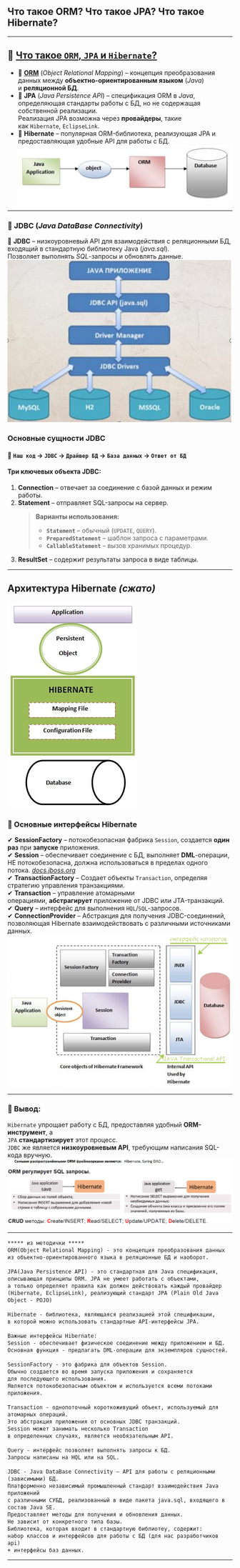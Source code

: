 ## Что такое **ORM**? Что такое **JPA**? Что такое **Hibernate**?

---
## 🔹 [Что такое `ORM`, `JPA` и `Hibernate`?](https://habr.com/ru/articles/265061/)
- 📌 [**ORM**](https://javarush.com/quests/lectures/questhibernate.level09.lecture00) (_Object Relational Mapping_) – концепция преобразования данных между **объектно-ориентированным языком** (_Java_) и **реляционной БД**.
- 📌 **JPA** (_Java Persistence API_) – спецификация ORM в _Java_, определяющая стандарты работы с БД, но не содержащая собственной реализации.  
  Реализация JPA возможна через **провайдеры**, такие как `Hibernate`, `EclipseLink`.
- 📌 **Hibernate** – популярная ORM-библиотека, реализующая JPA и предоставляющая удобные API для работы с БД.
![ORM](_Attachments_01_ORM_JPA_Hibernate/orm.png)

---
### 🔹 JDBC (_Java DataBase Connectivity_)
🔗 **JDBC** – низкоуровневый API для взаимодействия с реляционными БД, входящий в стандартную библиотеку Java (_java.sql_).  
Позволяет выполнять _SQL_-запросы и обновлять данные.
![JDBC](_Attachments_01_ORM_JPA_Hibernate/JDBC.png)
### Основные сущности JDBC

#### 🔗 `Наш код` → `JDBC` → `Драйвер БД` → `База данных` → `Ответ от БД`

#### Три ключевых объекта JDBC:
1. **Connection** – отвечает за соединение с базой данных и режим работы.    
2. **Statement** – отправляет SQL-запросы на сервер.   
	>**Варианты использования:**
    > - **`Statement`** – обычный (`UPDATE`, `QUERY`).
    > - **`PreparedStatement`** – шаблон запроса с параметрами.
    > - **`CallableStatement`** – вызов хранимых процедур.
3. **ResultSet** – содержит результаты запроса в виде таблицы.

---
## Архитектура **Hibernate** _(сжато)_
![Архитектура_hibernate](_Attachments_01_ORM_JPA_Hibernate/Архитектура_hibernate.png)

### 🔹 Основные интерфейсы Hibernate
✔ **SessionFactory** – потокобезопасная фабрика `Session`, создается **один раз** при **запуске** приложения.  
✔ **Session** – обеспечивает соединение с БД, выполняет **DML**-операции, НЕ потокобезопасна, должна использоваться в пределах одного потока. [_docs.jboss.org_](https://docs.jboss.org/hibernate/orm/3.5/api/org/hibernate/Session.html?utm_source=chatgpt.com)  
✔ **TransactionFactory** – Создает объекты `Transaction`, определяя стратегию управления транзакциями.  
✔ **Transaction** – управление атомарными операциями, **абстрагирует** приложение от JDBC или JTA-транзакций.  
✔ **Query** – интерфейс для выполнения `HQL`/`SQL`-запросов.  
✔ **ConnectionProvider** – Абстракция для получения JDBC-соединений, позволяющая Hibernate взаимодействовать с различными источниками данных.
![интерфейсы_Hibernate](_Attachments_01_ORM_JPA_Hibernate/интерфейсы_Hibernate.png)

---
### 🔹 Вывод:
`Hibernate` упрощает работу с БД, предоставляя удобный **ORM-инструмент**, а  
`JPA` **стандартизирует** этот процесс.  
`JDBC` же является **низкоуровневым API**, требующим написания SQL-кода вручную.
![ORM_qsl](_Attachments_01_ORM_JPA_Hibernate/ORM_qsl.png)

---

```
***** из методички *****
ORM(Object Relational Mapping) - это концепция преобразования данных 
из объектно-ориентированного языка в реляционные БД и наоборот.

JPA(Java Persistence API) - это стандартная для Java спецификация, 
описывающая принципы ORM. JPA не умеет работать с объектами, 
а только определяет правила как должен действовать каждый провайдер 
(Hibernate, EclipseLink), реализующий стандарт JPA (Plain Old Java Object - POJO)
 
Hibernate - библиотека, являющаяся реализацией этой спецификации, 
в которой можно использовать стандартные API-интерфейсы JPA.

Важные интерфейсы Hibernate:
Session - обеспечивает физическое соединение между приложением и БД. 
Основная функция - предлагать DML-операции для экземпляров сущностей.

SessionFactory - это фабрика для объектов Session. 
Обычно создается во время запуска приложения и сохраняется 
для последующего использования. 
Является потокобезопасным объектом и используется всеми потоками приложения.

Transaction - однопоточный короткоживущий объект, используемый для атомарных операций. 
Это абстракция приложения от основных JDBC транзакций. 
Session может занимать несколько Transaction 
в определенных случаях, является необязательным API.

Query - интерфейс позволяет выполнять запросы к БД. 
Запросы написаны на HQL или на SQL.       

JDBC - Java DataBase Connectivity — API для работы с реляционными (зависимыми) БД. 
Платформенно независимый промышленный стандарт взаимодействия Java приложений 
с различными СУБД, реализованный в виде пакета java.sql, входящего в состав Java SE. 
Предоставляет методы для получения и обновления данных. 
Не зависит от конкретного типа базы. 
Библиотека, которая входит в стандартную библиотеу, содержит: 
набор классов и интерфейсов для работы с БД (для нас разработчиков api) 
+ интерфейсы баз данных.                     
```

---

